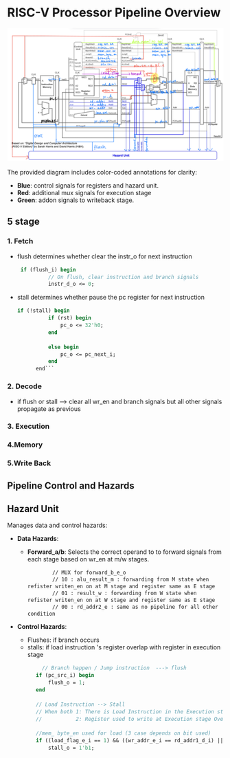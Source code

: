 # RISC-V Processor Pipeline Overview

![pipeline structure](/images/pipeline_structure.jpg)


The provided diagram includes color-coded annotations for clarity:
- **Blue**: control signals for registers and hazard unit.
- **Red**: additional mux signals for execution stage
- **Green**: addon signals to writeback stage.

## 5 stage

### 1. Fetch
- flush determines whether clear the instr_o for next instruction

  ```systemverilog
   if (flush_i) begin
            // On flush, clear instruction and branch signals
            instr_d_o <= 0;
  ```
- stall determines whether pause the pc register for next instruction
  ```systemverilog
  if (!stall) begin
            if (rst) begin  
                pc_o <= 32'h0;
            end

            else begin
                pc_o <= pc_next_i;
            end
        end```

### 2. Decode 
- if flush or stall --> clear all wr_en and branch signals but all other signals propagate as previous

### 3. Execution

### 4.Memory 

### 5.Write Back


## Pipeline Control and Hazards



## **Hazard Unit**
Manages data and control hazards:
- **Data Hazards**:
  - **Forward_a/b**: Selects the correct operand to to forward signals from each stage based on wr_en at m/w stages.
    ```
            // MUX for forward_b_e_o
            // 10 : alu_result_m : forwarding from M state when refister writen_en on at M stage and register same as E stage
            // 01 : result_w : forwarding from W state when refister writen_en on at W stage and register same as E stage
            // 00 : rd_addr2_e : same as no pipeline for all other condition

    ```
  
- **Control Hazards**:
  - Flushes: if branch occurs
  - stalls: if load instruction 's register overlap with register in execution stage

  ```systemverilog
          // Branch happen / Jump instruction  ---> flush
        if (pc_src_i) begin 
            flush_o = 1;
        end

        // Load Instruction --> Stall
        // When both 1: There is Load Instruction in the Execution stage
        //           2: Register used to write at Execution stage Overlapped with one of register are used in Decoding Stage
        
        //mem_ byte_en used for load (3 case depends on bit used)
        if ((load_flag_e_i == 1) && ((wr_addr_e_i == rd_addr1_d_i) || (wr_addr_e_i == rd_addr2_d_i))) begin
            stall_o = 1'b1;



